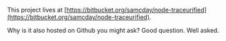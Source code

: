 This project lives at [https://bitbucket.org/samcday/node-traceurified](https://bitbucket.org/samcday/node-traceurified).

Why is it also hosted on Github you might ask? Good question. Well asked.

